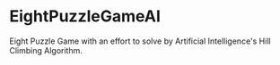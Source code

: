 # EightPuzzleGameAI
Eight Puzzle Game with an effort to solve by Artificial Intelligence's Hill Climbing Algorithm.
